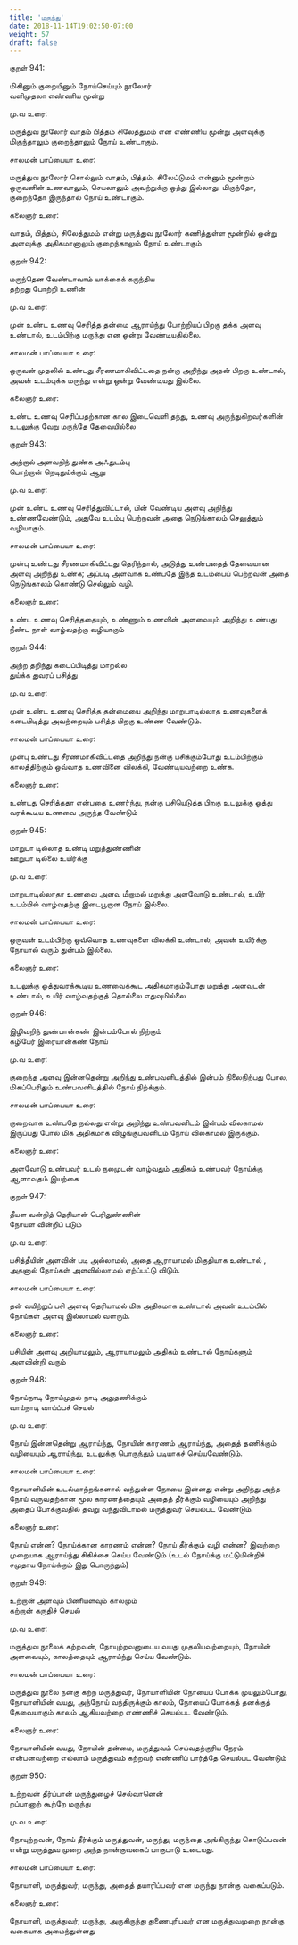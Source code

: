 ```yaml
---
title: 'மருந்து'
date: 2018-11-14T19:02:50-07:00
weight: 57
draft: false
---
```



குறள்  941:

மிகினும் குறையினும் நோய்செய்யும் நூலோர்  
வளிமுதலா எண்ணிய மூன்று

மு.வ உரை:

மருத்துவ நூலோர் வாதம் பித்தம் சிலேத்துமம் என எண்ணிய மூன்று அளவுக்கு மிகுந்தாலும் குறைந்தாலும் நோய் உண்டாகும்.

சாலமன் பாப்பையா உரை:

மருத்துவ நூலோர் சொல்லும் வாதம், பித்தம், சிலேட்டுமம் என்னும் மூன்றாம் ஒருவனின் உணவாலும், செயலாலும் அவற்றுக்கு ஒத்து இல்லாது. மிகுந்தோ, குறைந்தோ இருந்தால் நோய் உண்டாகும்.

கலைஞர் உரை:

வாதம், பித்தம், சிலேத்துமம் என்று மருத்துவ நூலோர் கணித்துள்ள மூன்றில் ஒன்று அளவுக்கு அதிகமானாலும் குறைந்தாலும் நோய் உண்டாகும்

குறள்  942:

மருந்தென வேண்டாவாம் யாக்கைக் கருந்திய  
தற்றது போற்றி உணின்

மு.வ உரை:

முன் உண்ட உணவு செரித்த தன்மை ஆராய்ந்து போற்றியப் பிறகு தக்க அளவு உண்டால், உடம்பிற்கு மருந்து என ஒன்று வேண்டியதில்லை.

சாலமன் பாப்பையா உரை:

ஒருவன் முதலில் உண்டது சீரணமாகிவிட்டதை நன்கு அறிந்து அதன் பிறகு உண்டால், அவன் உடம்புக்க மருந்து என்று ஒன்று வேண்டியது இல்லை.

கலைஞர் உரை:

உண்ட உணவு செரிப்பதற்கான கால இடைவெளி தந்து, உணவு அருந்துகிறவர்களின் உடலுக்கு வேறு மருந்தே தேவையில்லை

குறள்  943:

அற்றால் அளவறிந் துண்க அஃதுடம்பு  
பொற்றான் நெடிதுய்க்கும் ஆறு

மு.வ உரை:

முன் உண்ட உணவு செரித்துவிட்டால், பின் வேண்டிய அளவு அறிந்து உண்ணவேண்டும், அதுவே உடம்பு பெற்றவன் அதை நெடுங்காலம் செலுத்தும் வழியாகும்.

சாலமன் பாப்பையா உரை:

முன்பு உண்டது சீரணமாகிவிட்டது தெரிந்தால், அடுத்து உண்பதைத் தேவையான அளவு அறிந்து உண்க; அப்படி அளவாக உண்பதே இந்த உடம்பைப் பெற்றவன் அதை நெடுங்காலம் கொண்டு செல்லும் வழி.

கலைஞர் உரை:

உண்ட உணவு செரித்ததையும், உண்ணும் உணவின் அளவையும் அறிந்து உண்பது நீண்ட நாள் வாழ்வதற்கு வழியாகும்

குறள்  944:

அற்ற தறிந்து கடைப்பிடித்து மாறல்ல  
துய்க்க துவரப் பசித்து

மு.வ உரை:

முன் உண்ட உணவு செரித்த தன்மையை அறிந்து மாறுபாடில்லாத உணவுகளைக் கடைபிடித்து அவற்றையும் பசித்த பிறகு உண்ண வேண்டும்.

சாலமன் பாப்பையா உரை:

முன்பு உண்டது சீரணமாகிவிட்டதை அறிந்து நன்கு பசிக்கும்போது உடம்பிற்கும் காலத்திற்கும் ஒவ்வாத உணவினை விலக்கி, வேண்டியவற்றை உண்க.

கலைஞர் உரை:

உண்டது செரித்ததா என்பதை உணர்ந்து, நன்கு பசியெடுத்த பிறகு உடலுக்கு ஒத்து வரக்கூடிய உணவை அருந்த வேண்டும்

குறள்  945:

மாறுபா டில்லாத உண்டி மறுத்துண்ணின்  
ஊறுபா டில்லை உயிர்க்கு

மு.வ உரை:

மாறுபாடில்லாதா உணவை அளவு மீறாமல் மறுத்து அளவோடு உண்டால், உயிர் உடம்பில் வாழ்வதற்கு இடையூறான நோய் இல்லை.

சாலமன் பாப்பையா உரை:

ஒருவன் உடம்பிற்கு ஒவ்வொத உணவுகளை விலக்கி உண்டால், அவன் உயிர்க்கு நோயால் வரும் துன்பம் இல்லை.

கலைஞர் உரை:

உடலுக்கு ஒத்துவரக்கூடிய உணவைக்கூட அதிகமாகும்போது மறுத்து அளவுடன் உண்டால், உயிர் வாழ்வதற்குத் தொல்லை எதுவுமில்லை

குறள்  946:

இழிவறிந் துண்பான்கண் இன்பம்போல் நிற்கும்  
கழிபேர் இரையான்கண் நோய்

மு.வ உரை:

குறைந்த அளவு இன்னதென்று அறிந்து உண்பவனிடத்தில் இன்பம் நிலைநிற்பது போல, மிகப்பெரிதும் உண்பவனிடத்தில் நோய் நிற்க்கும்.

சாலமன் பாப்பையா உரை:

குறைவாக உண்பதே நல்லது என்று அறிந்து உண்பவனிடம் இன்பம் விலகாமல் இருப்பது போல் மிக அதிகமாக விழுங்குபவனிடம் நோய் விலகாமல் இருக்கும்.

கலைஞர் உரை:

அளவோடு உண்பவர் உடல் நலமுடன் வாழ்வதும் அதிகம் உண்பவர் நோய்க்கு ஆளாவதம் இயற்கை

குறள்  947:

தீயள வன்றித் தெரியான் பெரிதுண்ணின்  
நோயள வின்றிப் படும்

மு.வ உரை:

பசித்தீயின் அளவின் படி அல்லாமல், அதை ஆராயாமல் மிகுதியாக உண்டால் , அதனால் நோய்கள் அளவில்லாமல் ஏற்ப்பட்டு விடும்.

சாலமன் பாப்பையா உரை:

தன் வயிற்றுப் பசி அளவு தெரியாமல் மிக அதிகமாக உண்டால் அவன் உடம்பில் நோய்கள் அளவு இல்லாமல் வளரும்.

கலைஞர் உரை:

பசியின் அளவு அறியாமலும், ஆராயாமலும் அதிகம் உண்டால் நோய்களும் அளவின்றி வரும்

குறள்  948:

நோய்நாடி நோய்முதல் நாடி அதுதணிக்கும்  
வாய்நாடி வாய்ப்பச் செயல்

மு.வ உரை:

நோய் இன்னதென்று ஆராய்ந்து, நோயின் காரணம் ஆராய்ந்து, அதைத் தணிக்கும் வழியையும் ஆராய்ந்து, உடலுக்கு பொருந்தும் படியாகச் செய்யவேண்டும்.

சாலமன் பாப்பையா உரை:

நோயாளியின் உடல்மாற்றங்களால் வந்துள்ள நோயை இன்னது என்று அறிந்து அந்த நோய் வருவதற்கான மூல காரணத்தையும் அதைத் தீர்க்கும் வழியையும் அறிந்து அதைப் போக்குவதில் தவறு வந்துவிடாமல் மருத்துவர் செயல்பட வேண்டும்.

கலைஞர் உரை:

நோய் என்ன? நோய்க்கான காரணம் என்ன? நோய் தீர்க்கும் வழி என்ன? இவற்றை முறையாக ஆராய்ந்து சிகிச்சை செய்ய வேண்டும் (உடல் நோய்க்கு மட்டுமின்றிச் சமுதாய நோய்க்கும் இது பொருந்தும்)

குறள்  949:

உற்றான் அளவும் பிணியளவும் காலமும்  
கற்றான் கருதிச் செயல்

மு.வ உரை:

மருத்துவ நூலைக் கற்றவன், நோயுற்றவனுடைய வயது முதலியவற்றையும், நோயின் அளவையும், காலத்தையும் ஆராய்ந்து செய்ய வேண்டும்.

சாலமன் பாப்பையா உரை:

மருத்துவ நூலை நன்கு கற்ற மருத்துவர், நோயாளியின் நோயைப் போக்க முயலும்போது, நோயாளியின் வயது, அந்நோய் வந்திருக்கும் காலம், நோயைப் போக்கத் தனக்குத் தேவையாகும் காலம் ஆகியவற்றை எண்ணிச் செயல்பட வேண்டும்.

கலைஞர் உரை:

நோயாளியின் வயது, நோயின் தன்மை, மருத்துவம் செய்வதற்குரிய நேரம் என்பனவற்றை எல்லாம் மருத்துவம் கற்றவர் எண்ணிப் பார்த்தே செயல்பட வேண்டும்

குறள்  950:

உற்றவன் தீர்ப்பான் மருந்துழைச் செல்வானென்  
றப்பானாற் கூற்றே மருந்து

மு.வ உரை:

நோயுற்றவன், நோய் தீர்க்கும் மருத்துவன், மருந்து, மருந்தை அங்கிருந்து கொடுப்பவன் என்று மருத்துவ முறை அந்த நான்குவகைப் பாகுபாடு உடையது.

சாலமன் பாப்பையா உரை:

நோயாளி, மருத்துவர், மருந்து, அதைத் தயாரிப்பவர் என மருந்து நான்கு வகைப்படும்.

கலைஞர் உரை:

நோயாளி, மருத்துவர், மருந்து, அருகிருந்து துணைபுரிபவர் என மருத்துவமுறை நான்கு வகையாக அமைந்துள்ளது